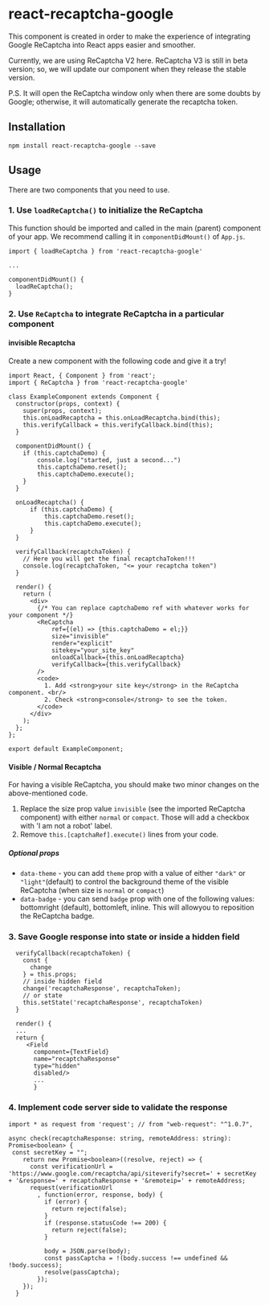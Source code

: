# react-recaptcha-google

This component is created in order to make the experience of integrating Google ReCaptcha into React apps easier and smoother.

Currently, we are using ReCaptcha V2 here. ReCaptcha V3 is still in beta version; so, we will update our component when they release the stable version.

P.S. It will open the ReCaptcha window only when there are some doubts by Google; otherwise, it will automatically generate the recaptcha token.

## Installation

`npm install react-recaptcha-google --save`

## Usage

There are two components that you need to use.

### 1. Use `loadReCaptcha()` to initialize the ReCaptcha

This function should be imported and called in the main (parent) component of your app. We recommend calling it in `componentDidMount()` of `App.js`.

```
import { loadReCaptcha } from 'react-recaptcha-google'

...

componentDidMount() {
  loadReCaptcha();
}
```


### 2. Use `ReCaptcha` to integrate ReCaptcha in a particular component

#### invisible Recaptcha

Create a new component with the following code and give it a try!

```
import React, { Component } from 'react';
import { ReCaptcha } from 'react-recaptcha-google'

class ExampleComponent extends Component {
  constructor(props, context) {
    super(props, context);
    this.onLoadRecaptcha = this.onLoadRecaptcha.bind(this);
    this.verifyCallback = this.verifyCallback.bind(this);
  }

  componentDidMount() {
    if (this.captchaDemo) {
        console.log("started, just a second...")
        this.captchaDemo.reset();
        this.captchaDemo.execute();
    }
  }

  onLoadRecaptcha() {
      if (this.captchaDemo) {
          this.captchaDemo.reset();
          this.captchaDemo.execute();
      }
  }

  verifyCallback(recaptchaToken) {
    // Here you will get the final recaptchaToken!!!  
    console.log(recaptchaToken, "<= your recaptcha token")
  }

  render() {
    return (
      <div>
        {/* You can replace captchaDemo ref with whatever works for your component */}
        <ReCaptcha
            ref={(el) => {this.captchaDemo = el;}}
            size="invisible"
            render="explicit"
            sitekey="your_site_key"
            onloadCallback={this.onLoadRecaptcha}
            verifyCallback={this.verifyCallback}
        />
        <code>
          1. Add <strong>your site key</strong> in the ReCaptcha component. <br/>
          2. Check <strong>console</strong> to see the token.
        </code>
      </div>
    );
  };
};

export default ExampleComponent;

```


#### Visible / Normal Recaptcha

For having a visible ReCaptcha, you should make two minor changes on the above-mentioned code.
1. Replace the size prop value `invisible` (see the imported ReCaptcha component) with either `normal` or `compact`. Those will add a checkbox with 'I am not a robot' label.
2. Remove `this.[captchaRef].execute()` lines from your code.

##### Optional props

* `data-theme` - you can add `theme` prop with a value of either `"dark"` or `"light"`(default) to control the background theme of the visible ReCaptcha (when size is `normal` or `compact`)
* `data-badge` - you can send `badge` prop with one of the following values: bottomright (default), bottomleft, inline. This will allowyou to reposition the ReCaptcha badge.

### 3. Save Google response into state or inside a hidden field

```
  verifyCallback(recaptchaToken) {
    const {
      change
    } = this.props;
    // inside hidden field
    change('recaptchaResponse', recaptchaToken);
    // or state
    this.setState('recaptchaResponse', recaptchaToken)
  }
  
  render() {
  ...
  return {
     <Field
       component={TextField}
       name="recaptchaResponse"
       type="hidden"
       disabled/>
       ...
       }
```

### 4. Implement code server side to validate the response

```
import * as request from 'request'; // from "web-request": "^1.0.7",

async check(recaptchaResponse: string, remoteAddress: string): Promise<boolean> {
 const secretKey = "";
    return new Promise<boolean>((resolve, reject) => {
      const verificationUrl = 'https://www.google.com/recaptcha/api/siteverify?secret=' + secretKey + '&response=' + recaptchaResponse + '&remoteip=' + remoteAddress;
      request(verificationUrl
        , function(error, response, body) {
          if (error) {
            return reject(false);
          }
          if (response.statusCode !== 200) {
            return reject(false);
          }

          body = JSON.parse(body);
          const passCaptcha = !(body.success !== undefined && !body.success);
          resolve(passCaptcha);
        });
    });
  }
```
